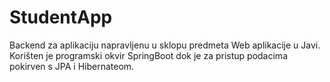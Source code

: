 # StudentApp

Backend za aplikaciju napravljenu u sklopu predmeta Web aplikacije u Javi. Korišten je programski okvir SpringBoot dok je za pristup podacima pokirven s JPA i Hibernateom.

